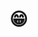 # 😁
<!---
BartvanMaarschalkerweerd/BartvanMaarschalkerweerd is a ✨ special ✨ repository because its `README.md` (this file) appears on your GitHub profile.
You can click the Preview link to take a look at your changes.
--->
